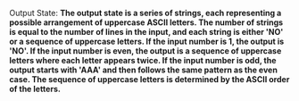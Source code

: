 Output State: **The output state is a series of strings, each representing a possible arrangement of uppercase ASCII letters. The number of strings is equal to the number of lines in the input, and each string is either 'NO' or a sequence of uppercase letters. If the input number is 1, the output is 'NO'. If the input number is even, the output is a sequence of uppercase letters where each letter appears twice. If the input number is odd, the output starts with 'AAA' and then follows the same pattern as the even case. The sequence of uppercase letters is determined by the ASCII order of the letters.**